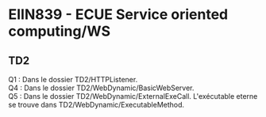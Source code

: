 # EIIN839 - ECUE Service oriented computing/WS  
  
## TD2  
Q1 : Dans le dossier TD2/HTTPListener.  
Q4 : Dans le dossier TD2/WebDynamic/BasicWebServer.  
Q5 : Dans le dossier TD2/WebDynamic/ExternalExeCall. L'exécutable eterne se trouve dans TD2/WebDynamic/ExecutableMethod.  
